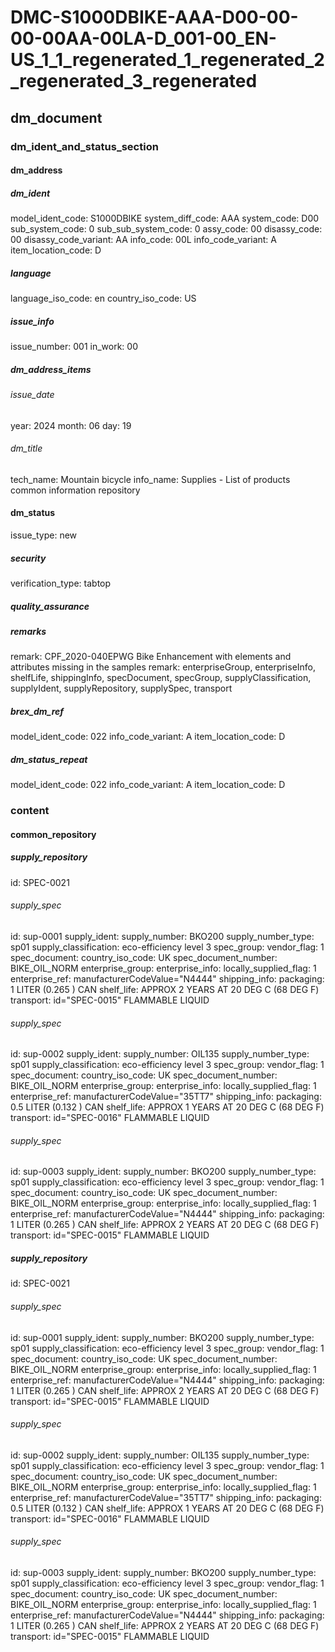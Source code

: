 # DMC-S1000DBIKE-AAA-D00-00-00-00AA-00LA-D_001-00_EN-US_1_1_regenerated_1_regenerated_2_regenerated_3_regenerated

## dm_document

### dm_ident_and_status_section

#### dm_address

##### dm_ident
model_ident_code: S1000DBIKE
system_diff_code: AAA
system_code: D00
sub_system_code: 0
sub_sub_system_code: 0
assy_code: 00
disassy_code: 00
disassy_code_variant: AA
info_code: 00L
info_code_variant: A
item_location_code: D
##### language
language_iso_code: en
country_iso_code: US
##### issue_info
issue_number: 001
in_work: 00
##### dm_address_items

###### issue_date
year: 2024
month: 06
day: 19
###### dm_title
tech_name: Mountain bicycle
info_name: Supplies - List of products common information repository
#### dm_status

issue_type: new
##### security
verification_type: tabtop
##### quality_assurance

##### remarks
remark: CPF_2020-040EPWG Bike Enhancement with elements and attributes missing in the samples
remark: enterpriseGroup, enterpriseInfo, shelfLife, shippingInfo, specDocument, specGroup, supplyClassification, supplyIdent, supplyRepository, supplySpec, transport
##### brex_dm_ref
model_ident_code: 022
info_code_variant: A
item_location_code: D
##### dm_status_repeat
model_ident_code: 022
info_code_variant: A
item_location_code: D
### content

#### common_repository

##### supply_repository
id: SPEC-0021
###### supply_spec
id: sup-0001
supply_ident: 
    supply_number: BKO200
    supply_number_type: sp01
supply_classification: eco-efficiency level 3
spec_group: 
    vendor_flag: 1
    spec_document: 
        country_iso_code: UK
        spec_document_number: BIKE_OIL_NORM
    enterprise_group: 
        enterprise_info: 
            locally_supplied_flag: 1
            enterprise_ref: manufacturerCodeValue="N4444"
            shipping_info: 
                packaging: 1 LITER (0.265 ) CAN
                shelf_life: APPROX 2 YEARS AT 20 DEG C (68 DEG F)
                transport: id="SPEC-0015" FLAMMABLE LIQUID
###### supply_spec
id: sup-0002
supply_ident: 
    supply_number: OIL135
    supply_number_type: sp01
supply_classification: eco-efficiency level 3
spec_group: 
    vendor_flag: 1
    spec_document: 
        country_iso_code: UK
        spec_document_number: BIKE_OIL_NORM
    enterprise_group: 
        enterprise_info: 
            locally_supplied_flag: 1
            enterprise_ref: manufacturerCodeValue="35TT7"
            shipping_info: 
                packaging: 0.5 LITER (0.132 ) CAN
                shelf_life: APPROX 1 YEARS AT 20 DEG C (68 DEG F)
                transport: id="SPEC-0016" FLAMMABLE LIQUID
###### supply_spec
id: sup-0003
supply_ident: 
    supply_number: BKO200
    supply_number_type: sp01
supply_classification: eco-efficiency level 3
spec_group: 
    vendor_flag: 1
    spec_document: 
        country_iso_code: UK
        spec_document_number: BIKE_OIL_NORM
    enterprise_group: 
        enterprise_info: 
            locally_supplied_flag: 1
            enterprise_ref: manufacturerCodeValue="N4444"
            shipping_info: 
                packaging: 1 LITER (0.265 ) CAN
                shelf_life: APPROX 2 YEARS AT 20 DEG C (68 DEG F)
                transport: id="SPEC-0015" FLAMMABLE LIQUID
##### supply_repository
id: SPEC-0021
###### supply_spec
id: sup-0001
supply_ident: 
    supply_number: BKO200
    supply_number_type: sp01
supply_classification: eco-efficiency level 3
spec_group: 
    vendor_flag: 1
    spec_document: 
        country_iso_code: UK
        spec_document_number: BIKE_OIL_NORM
    enterprise_group: 
        enterprise_info: 
            locally_supplied_flag: 1
            enterprise_ref: manufacturerCodeValue="N4444"
            shipping_info: 
                packaging: 1 LITER (0.265 ) CAN
                shelf_life: APPROX 2 YEARS AT 20 DEG C (68 DEG F)
                transport: id="SPEC-0015" FLAMMABLE LIQUID
###### supply_spec
id: sup-0002
supply_ident: 
    supply_number: OIL135
    supply_number_type: sp01
supply_classification: eco-efficiency level 3
spec_group: 
    vendor_flag: 1
    spec_document: 
        country_iso_code: UK
        spec_document_number: BIKE_OIL_NORM
    enterprise_group: 
        enterprise_info: 
            locally_supplied_flag: 1
            enterprise_ref: manufacturerCodeValue="35TT7"
            shipping_info: 
                packaging: 0.5 LITER (0.132 ) CAN
                shelf_life: APPROX 1 YEARS AT 20 DEG C (68 DEG F)
                transport: id="SPEC-0016" FLAMMABLE LIQUID
###### supply_spec
id: sup-0003
supply_ident: 
    supply_number: BKO200
    supply_number_type: sp01
supply_classification: eco-efficiency level 3
spec_group: 
    vendor_flag: 1
    spec_document: 
        country_iso_code: UK
        spec_document_number: BIKE_OIL_NORM
    enterprise_group: 
        enterprise_info: 
            locally_supplied_flag: 1
            enterprise_ref: manufacturerCodeValue="N4444"
            shipping_info: 
                packaging: 1 LITER (0.265 ) CAN
                shelf_life: APPROX 2 YEARS AT 20 DEG C (68 DEG F)
                transport: id="SPEC-0015" FLAMMABLE LIQUID